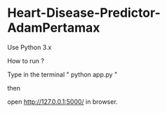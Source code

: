 # Heart-Disease-Predictor-AdamPertamax

Use Python 3.x

How to run ?

Type in the terminal " python app.py "

then 

open  http://127.0.0.1:5000/ in browser.


